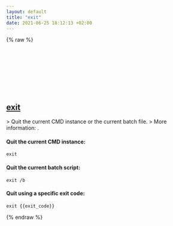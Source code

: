 ```yaml
---
layout: default
title: "exit"
date: 2021-06-25 18:12:13 +02:00
---
```

{% raw %}
<h2 id="exit">
  <a href="/en/windows/exit.html">exit</a> <a href="#exit"><svg class="icon">
    <use href="/assets/images/unicode_sprite.svg#link" />
  </svg></a>
</h2>
> Quit the current CMD instance or the current batch file.
> More information: <https://docs.microsoft.com/windows-server/administration/windows-commands/exit>.

#### Quit the current CMD instance:
```shell
exit
```
#### Quit the current batch script:
```shell
exit /b
```
#### Quit using a specific exit code:
```shell
exit {{exit_code}}
```
{% endraw %}